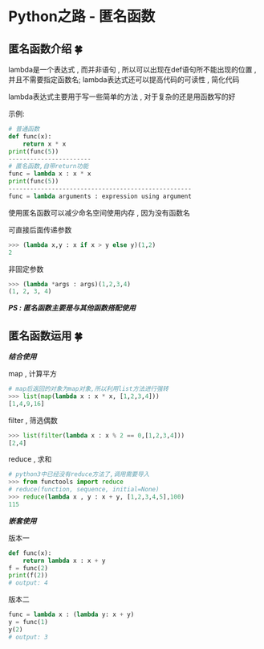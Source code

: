 #  Python之路 - 匿名函数


<extoc></extoc>

## 匿名函数介绍 🍀

lambda是一个表达式 , 而并非语句 , 所以可以出现在def语句所不能出现的位置 , 并且不需要指定函数名; lambda表达式还可以提高代码的可读性 , 简化代码

lambda表达式主要用于写一些简单的方法 , 对于复杂的还是用函数写的好 

示例:

```python
# 普通函数
def func(x):
    return x * x
print(func(5))
-----------------------
# 匿名函数,自带return功能
func = lambda x : x * x
print(func(5))
---------------------------------------------------
func = lambda arguments : expression using argument 
```

使用匿名函数可以减少命名空间使用内存 , 因为没有函数名

可直接后面传递参数

```python
>>> (lambda x,y : x if x > y else y)(1,2)
2
```

非固定参数

```python
>>> (lambda *args : args)(1,2,3,4)
(1, 2, 3, 4)
```

***PS : 匿名函数主要是与其他函数搭配使用***

## 匿名函数运用  🍀

***结合使用***

map , 计算平方

```python
# map后返回的对象为map对象,所以利用list方法进行强转
>>> list(map(lambda x : x * x, [1,2,3,4]))
[1,4,9,16]
```

filter , 筛选偶数

```python
>>> list(filter(lambda x : x % 2 == 0,[1,2,3,4]))
[2,4]
```

reduce , 求和

```python
# python3中已经没有reduce方法了,调用需要导入
>>> from functools import reduce
# reduce(function, sequence, initial=None)
>>> reduce(lambda x , y : x + y, [1,2,3,4,5],100)
115
```

***嵌套使用***

版本一

```python
def func(x):
    return lambda x : x + y
f = func(2)
print(f(2))
# output: 4
```

版本二

```python
func = lambda x : (lambda y: x + y)
y = func(1)
y(2)
# output: 3
```